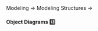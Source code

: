 <link rel="stylesheet" href="{{baseUrl}}/css/textbook.css">

<div class="website-content">

<div id="path">Modeling → Modeling Structures →</div>

<div id="title">

#### Object Diagrams :three:

</div>

<div id="body">

<include src="../../../uml/objectDiagrams/introduction/text.md#body" />

</div>

<div id="extras">
</div>

</div>
